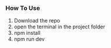### How To Use
1. Download the repo
2. open the terminal in the project folder
3. npm install
4. npm run dev
